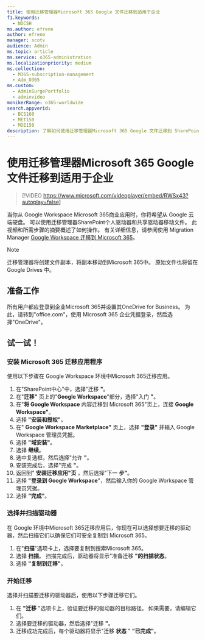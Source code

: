 ```yaml
---
title: 使用迁移管理器Microsoft 365 Google 文件迁移到适用于企业
f1.keywords:
  - NOCSH
ms.author: efrene
author: efrene
manager: scotv
audience: Admin
ms.topic: article
ms.service: o365-administration
ms.localizationpriority: medium
ms.collection:
  - M365-subscription-management
  - Adm_O365
ms.custom:
  - AdminSurgePortfolio
  - adminvideo
monikerRange: o365-worldwide
search.appverid:
  - BCS160
  - MET150
  - MOE150
description: 了解如何使用迁移管理器Microsoft 365 Google 文件迁移到 SharePoint 企业。
---
```


# <a name="migrate-google-files-to-microsoft-365-for-business-with-migration-manager"></a>使用迁移管理器Microsoft 365 Google 文件迁移到适用于企业

> [!VIDEO https://www.microsoft.com/videoplayer/embed/RWSx43?autoplay=false]

当你从 Google Workspace Microsoft 365商业应用时，你将希望从 Google 云端硬盘。 可以使用迁移管理器SharePoint个人驱动器和共享驱动器移动文件。 此视频和所需步骤的摘要概述了如何操作。 有关详细信息，请参阅使用 Migration Manager [Google Workspace 迁移到 Microsoft 365](/sharepointmigration/mm-google-overview)。

> [!NOTE]
> 迁移管理器将创建文件副本，将副本移动到Microsoft 365中。 原始文件也将留在 Google Drives 中。

## <a name="before-you-start"></a>准备工作

所有用户都应登录到企业Microsoft 365并设置其OneDrive for Business。 为此，请转到"office.com"[](https://office.com)，使用 Microsoft 365 企业凭据登录，然后选择"OneDrive"。

## <a name="try-it"></a>试一试！

### <a name="install-the-microsoft-365-migration-app"></a>安装 Microsoft 365 迁移应用程序
使用以下步骤在 Google Workspace 环境中Microsoft 365迁移应用。 
1. 在"SharePoint中心"中，选择"迁移 **"**。
2. 在"**迁移"** 页上的"**Google Workspace**"部分，选择"入门 **"**。
3. 在"**将 Google Workspace** 内容迁移到 Microsoft 365"页上，连接 **Google Workspace"**。
4. 选择 **"安装和授权"**。
5. 在" **Google Workspace Marketplace"** 页上，选择 **"登录"** 并输入 Google Workspace 管理员凭据。
6. 选择 **"域安装"**。
7. 选择 **继续**。
8. 选中复选框，然后选择"允许 **"**。
9. 安装完成后，选择"完成 **"**。
10. 返回到" **安装迁移应用"页** ，然后选择"下一 **步"**。
11. 选择 **"登录到 Google Workspace**"，然后输入你的 Google Workspace 管理员凭据。
12. 选择 **“完成”**。


### <a name="select-and-scan-your-drives"></a>选择并扫描驱动器
在 Google 环境中Microsoft 365迁移应用后，你现在可以选择想要迁移的驱动器，然后扫描它们以确保它们可安全复制到 Microsoft 365。

1. 在"**扫描**"选项卡上，选择要复制到搜索Microsoft 365。
2. 选择 **扫描**。 扫描完成后，驱动器将显示"准备迁移 **"的扫描状态**。
3. 选择 **"复制到迁移"**。


### <a name="start-the-migration"></a>开始迁移
选择并扫描要迁移的驱动器后，使用以下步骤迁移它们。
1. 在 **"迁移** "选项卡上，验证要迁移的驱动器的目标路径。 如果需要，请编辑它们。
2. 选择要迁移的驱动器，然后选择"迁移 **"**。 
3. 迁移成功完成后，每个驱动器将显示"迁移 **状态** " **"已完成"**。






